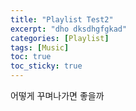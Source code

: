 ```yaml
---
title: "Playlist Test2"
excerpt: "dho dksdhgfgkad"
categories: [Playlist]
tags: [Music]
toc: true
toc_sticky: true
---
```


어떻게 꾸며나가면 좋을까